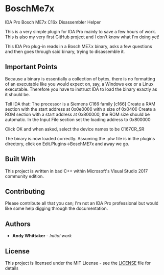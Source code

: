 # BoschMe7x
IDA Pro Bosch ME7x C16x Disassembler Helper

This is a very simple plugin for IDA Pro mainly to save a few hours of work. This is also my very first GitHub project and I don't know what I'm doing yet!

This IDA Pro plug-in reads in a Bosch ME7.x binary, asks a few questions and then goes through said binary, trying to disassemble it.

## Important Points

Because a binary is essentially a collection of bytes, there is no formatting of an executable like you would expect on, say, a Windows exe or a Linux executable. Therefore you have to instruct IDA to load the binary exactly as it should be.

Tell IDA that:
The processor is a Siemens C166 family [c166]
Create a RAM section with the start address at 0x0e0000 with a size of 0x0400
Create a ROM section with a start address at 0x800000, the ROM size should be automatic.
In the Input File section set the loading address to 0x800000

Click OK and when asked, select the device names to be C167CR_SR

The binary is now loaded correctly. Assuming the .plw file is in the plugins directory, click on Edit.Plugins->BoschME7x and away we go.

## Built With

This project is written in bad C++ within Microsoft's Visual Studio 2017 community edition.

## Contributing

Please contribute all that you can; I'm not an IDA Pro professional but would like some help digging through the documentation.

## Authors

* **Andy Whittaker** - *Initial work*

## License

This project is licensed under the MIT License - see the [LICENSE](LICENSE.md) file for details
